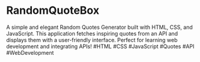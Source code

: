 # RandomQuoteBox
A simple and elegant Random Quotes Generator built with HTML, CSS, and JavaScript. This application fetches inspiring quotes from an API and displays them with a user-friendly interface. Perfect for learning web development and integrating APIs!  #HTML #CSS #JavaScript #Quotes #API #WebDevelopment
